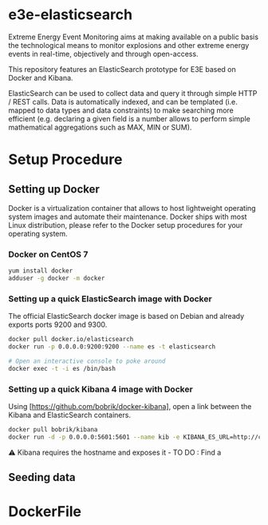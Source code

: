 # e3e-elasticsearch
Extreme Energy Event Monitoring aims at making available on a public basis the technological means  to monitor explosions and other extreme energy events in real-time, objectively and through open-access.

This repository features an ElasticSearch prototype for E3E based on Docker and Kibana.

ElasticSearch can be used to collect data and query it through simple HTTP / REST calls. Data is automatically indexed, and can be templated (i.e. mapped to data types and data constraints) to make searching more efficient (e.g. declaring a given field is a number allows to perform simple mathematical aggregations such as MAX, MIN or SUM).

# Setup Procedure

## Setting up Docker

Docker is a virtualization container that allows to host lightweight operating system images and automate their maintenance.
Docker ships with most Linux distribution, please refer to the Docker setup procedures for your operating system.

### Docker on CentOS 7

```bash
yum install docker
adduser -g docker -m docker
```

### Setting up a quick ElasticSearch image with Docker
The official ElasticSearch docker image is based on Debian and already exports ports 9200 and 9300.

```bash
docker pull docker.io/elasticsearch
docker run -p 0.0.0.0:9200:9200 --name es -t elasticsearch

# Open an interactive console to poke around
docker exec -t -i es /bin/bash
```
### Setting up a quick Kibana 4 image with Docker
Using [https://github.com/bobrik/docker-kibana], open a link between the Kibana and ElasticSearch containers.
```bash
docker pull bobrik/kibana
docker run -d -p 0.0.0.0:5601:5601 --name kib -e KIBANA_ES_URL=http://cvl-e3e:9200 --link es:cvl-e3e -t bobrik/kibana
```
:warning: Kibana requires the hostname and exposes it - TO DO : Find a 

## Seeding data


# DockerFile


